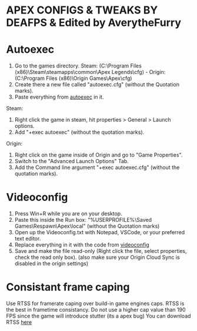 # APEX CONFIGS & TWEAKS BY DEAFPS & Edited by AverytheFurry

# Autoexec
1. Go to the games directory. Steam: (C:\Program Files (x86)\Steam\steamapps\common\Apex Legends\cfg) - Origin: (C:\Program Files (x86)\Origin Games\Apex\cfg)
2. Create there a new file called "autoexec.cfg" (without the Quotation marks).
3. Paste everything from [autoexec](https://raw.githubusercontent.com/AverytheFurry/apex-configs-by-deafps/master/autoexec.cfg) in it.

Steam:
1. Right click the game in steam, hit properties > General > Launch options.
2. Add "+exec autoexec" (without the quotation marks).

Origin:
1. Right click on the game inside of Origin and go to "Game Properties".
2. Switch to the "Advanced Launch Options" Tab.
3. Add the Command line argument "+exec autoexec.cfg" (without the quotation marks).


# Videoconfig
1. Press Win+R while you are on your desktop.
2. Paste this inside the Run box: "%USERPROFILE%\Saved Games\Respawn\Apex\local" (without the Quotation marks)
3. Open up the Videoconfig.txt with Notepad, VSCode, or your preferred text editor.
4. Replace everything in it with the code from [videoconfig](https://raw.githubusercontent.com/AverytheFurry/apex-configs-by-deafps/master/videoconfig.txt)
5. Save and make the file read-only (Right click the file, select properties, check the read only box). (also make sure your Origin Cloud Sync is disabled in the origin settings)


# Consistant frame caping
Use RTSS for framerate caping over build-in game engines caps. RTSS is the best in frametime consistancy.
Do not use a higher cap value than 190 FPS since the game will introduce stutter (its a apex bug)
You can download RTSS [here](https://www.guru3d.com/files-details/rtss-rivatuner-statistics-server-download.html)
